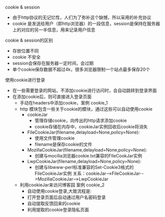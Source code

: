 
cookie & session
- 由于http协议的无记忆性，人们为了弥补这个缺憾，所以采用的补充协议
- cookie 是发送给用户（即http浏览器）的一段信息，session是保持在服务器上的对应的另一半信息，用来记录用户信息

cookie & session的区别
- 存放位置不同
- cookie 不安全
- session会保存在服务器一定时间，会过期
- 单个cookie保存数据不超过4k，很多浏览器限制一个站点最多保存20个

使用cookie进行登录
- 在一些需要登录的网站，不添加cookie进行访问时，会自动跳转到登录界面
- 在添加cookie后，则可直接进入登录页面  
    - 手动在headers中添加cookie，案例  cookie_1
    - http 模块包含一些关于cookie的模块，通过这些可以自动使用cookie
        - cookieJar
            - 管理存储cookie，向传出的http请求添加cookie
            - cookie存储在内存中，cookieJar实例回收后cookie将消失
        - FileCookieJar(filename,delayload=None,policy=None):
            - 使用文件管理cookie
            - filename是保存cookie的文件
        - MozillaCookieJar(filename,delayload=None,policy=None):
            - 创建与mocilla浏览器cookie.txt兼容的FIleCookJar实例
        - LwpCookieJar(filename,delayload=None,policy=None):
            - 创建与libwww-perl标准兼容的Set-Cookie3格式的FileCookieJar实例
        关系：cookieJar-->FileCookieJar-->MozillaCookieJar-->LwpCookieJar
    - 利用cookieJar来访问博客园  案例 cookie_2
        - 自动使用cookie登录,大致流程是:
        - 打开登录页面后自动通过用户名密码登录
        - 自动提取反馈回来的cookie
        - 利用提取的cookie登录隐私页面